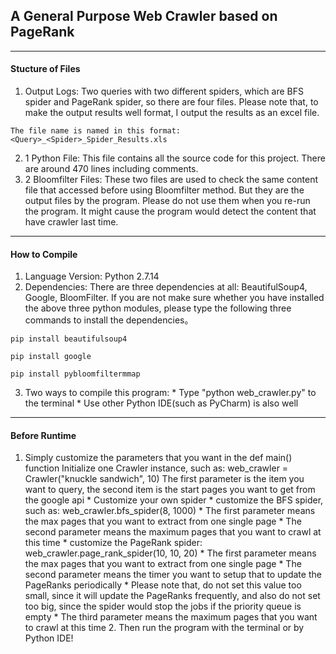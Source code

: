 ## A General Purpose Web Crawler based on PageRank
------
#### Stucture of Files
  1. Output Logs: Two queries with two different spiders, which are BFS spider and PageRank spider, so there are four files. Please note that, to make the output results well format, I output the results as an excel file.
 
```The file name is named in this format:<Query>_<Spider>_Spider_Results.xls```

  2. 1 Python File: This file contains all the source code for this project. There are around 470 lines including comments.
  3. 2 Bloomfilter Files: These two files are used to check the same content file that accessed before using Bloomfilter method. But they are the output files by the program. Please do not use them when you re-run the program. It might cause 		the program would detect the content that have crawler last time.
------
#### How to Compile
  1. Language Version: Python 2.7.14
  2. Dependencies: There are three dependencies at all: BeautifulSoup4, Google, BloomFilter. If you are not make sure whether you have installed the above three python modules, please type the following three commands to install the dependencies。
  
```pip install beautifulsoup4```


```pip install google```


```pip install pybloomfiltermmap```


  3. Two ways to compile this program:
	* Type "python web_crawler.py" to the terminal 
	* Use other Python IDE(such as PyCharm) is also well
------
#### Before Runtime
  1. Simply customize the parameters that you want in the def main() function
		  Initialize one Crawler instance, such as: web_crawler = Crawler("knuckle sandwich", 10)
			The first parameter is the item you want to query, the second item is the start pages you want to get from the google api
					* Customize your own spider
						* customize the BFS spider, such as: web_crawler.bfs_spider(8, 1000)
							* The first parameter means the max pages that you want to extract from one single page
							* The second parameter means the maximum pages that you want to crawl at this time
    					* customize the PageRank spider: web_crawler.page_rank_spider(10, 10, 20)
    						* The first parameter means the max pages that you want to extract from one single page
    						* The second parameter means the timer you want to setup that to update the PageRanks periodically
    							* Please note that, do not set this value too small, since it will update the PageRanks frequently, and also do not set too big, since the spider would stop the jobs if the priority queue is empty
    						* The third parameter means the maximum pages that you want to crawl at this time
    2. Then run the program with the terminal or by Python IDE!
